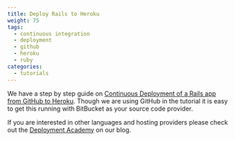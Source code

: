 ```yaml
---
title: Deploy Rails to Heroku
weight: 75
tags:
  - continuous integration
  - deployment
  - github
  - heroku
  - ruby
categories:
  - tutorials
---
```

We have a step by step guide on [Continuous Deployment of a Rails app from GitHub to Heroku](http://blog.codeship.io/2013/09/26/how-to-deploy-a-ruby-on-rails-app-from-github-to-heroku.html). Though we are using GitHub in the tutorial it is easy to get this running with BitBucket as your source code provider.

If you are interested in other languages and hosting providers please check out the [Deployment Academy](http://blog.codeship.io/category/deployment-academy) on our blog.
